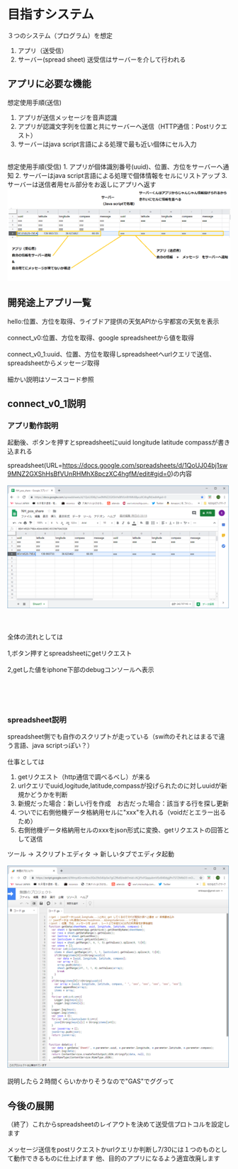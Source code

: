 # 目指すシステム
３つのシステム（プログラム）を想定<br>  
1. アプリ（送受信）
2. サーバー(spread sheet)
送受信はサーバーを介して行われる
## アプリに必要な機能
想定使用手順(送信)
1. アプリが送信メッセージを音声認識
2. アプリが認識文字列を位置と共にサーバーへ送信（HTTP通信：Postリクエスト）
3. サーバーはjava script言語による処理で最も近い個体にセル入力
<br>  
想定使用手順(受信)
1. アプリが個体識別番号(uuid)、位置、方位をサーバーへ通知
2. サーバーはjava script言語による処理で個体情報をセルにリストアップ
3. サーバーは送信者用セル部分をお返しにアプリへ返す
<br>  
<img src="https://github.com/mono-baka/NH/blob/master/3.png"><br>  

## 開発途上アプリ一覧
hello:位置、方位を取得、ライブドア提供の天気APIから宇都宮の天気を表示<br>  
connect_v0:位置、方位を取得、google spreadsheetから値を取得<br>  
connect_v0_1:uuid、位置、方位を取得しspreadsheetへurlクエリで送信、spreadsheetからメッセージ取得<br>  
細かい説明はソースコード参照

## connect_v0_1説明
### アプリ動作説明
 起動後、ボタンを押すとspreadsheetにuuid longitude latitude compassが書き込まれる<br>  
 
 spreadsheet(URL=https://docs.google.com/spreadsheets/d/1QoUJ04bj1sw9MNZ2GXShHsBfVUnRHMhX8pczXC4hgfM/edit#gid=0)の内容<br>  
 <img src="https://github.com/mono-baka/NH/blob/master/1.png" width="500"><br>  
 <br>  
 全体の流れとしては<br>  
 1,ボタン押すとspreadsheetにgetリクエスト<br>  
 2,getした値をiphone下部のdebugコンソールへ表示<br>  
 <br>  
 <br>  
### spreadsheet説明
spreadsheet側でも自作のスクリプトが走っている（swiftのそれとはまるで違う言語、java scriptっぽい？）<br>  
仕事としては<br>  
1. getリクエスト（http通信で調べるべし）が来る
2. urlクエリでuuid,logitude,latitude,compassが投げられたのに対しuuidが新規かどうかを判断
3. 新規だった場合：新しい行を作成　お古だった場合：該当する行を探し更新
4. ついでに右側他機データ格納用セルに"xxx"を入れる（voidだとエラー出るため）
5. 右側他機データ格納用セルのxxxをjson形式に変換、getリクエストの回答として送信

 ツール -> スクリプトエディタ -> 新しいタブでエディタ起動<br>  
 <img src="https://github.com/mono-baka/NH/blob/master/2.png" width="500">
 <br>  
 説明したら２時間くらいかかりそうなので"GAS"でググって

## 今後の展開
 （終了）これからspreadsheetのレイアウトを決めて送受信プロトコルを設定します<br>  
 メッセージ送信をpostリクエストかurlクエリか判断し7/30には１つのものとして動作できるものに仕上げます
 他、目的のアプリになるよう適宜改廃します
